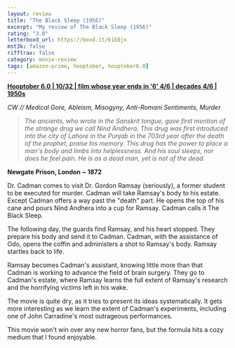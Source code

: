```yaml
---
layout: review
title: "The Black Sleep (1956)"
excerpt: "My review of The Black Sleep (1956)"
rating: "3.0"
letterboxd_url: https://boxd.it/61E8jx
mst3k: false
rifftrax: false
category: movie-review
tags: [amazon-prime, hooptober, hooptober6.0]
---
```


<b><a href="https://boxd.it/pPVYg/detail" title="Hooptober 6.0 | 10/32 | film whose year ends in '6' 4/6 | decades 4/6 | 1950s" target="_blank" rel="noopener">Hooptober 6.0 | 10/32 | film whose year ends in '6' 4/6 | decades 4/6 | 1950s</a></b>

<i>CW // Medical Gore, Ableism, Misogyny, Anti-Romani Sentiments, Murder</i>

<blockquote><i>The ancients, who wrote in the Sanskrit tongue, gave first mention of the strange drug we call Nind Andhera. This drug was first introduced into the city of Lahore in the Punjab in the 703rd year after the death of the prophet, praise his memory. This drug has the power to place a man's body and limbs into helplessness. And his soul sleeps, nor does he feel pain. He is as a dead man, yet is not of the dead.</i></blockquote>
<b>Newgate Prison, London ~ 1872</b>

Dr. Cadman comes to visit Dr. Gordon Ramsay (seriously), a former student to be executed for murder. Cadman will take Ramsay's body to his estate. Except Cadman offers a way past the "death" part. He opens the top of his cane and pours Nind Andhera into a cup for Ramsay. Cadman calls it The Black Sleep.

The following day, the guards find Ramsay, and his heart stopped. They prepare his body and send it to Cadman. Cadman, with the assistance of Odo, opens the coffin and administers a shot to Ramsay's body. Ramsay startles back to life.

Ramsay becomes Cadman's assistant, knowing little more than that Cadman is working to advance the field of brain surgery. They go to Cadman's estate, where Ramsay learns the full extent of Ramsay's research and the horrifying victims left in his wake.

The movie is quite dry, as it tries to present its ideas systematically. It gets more interesting as we learn the extent of Cadman's experiments, including one of John Carradine's most outrageous performances.

This movie won't win over any new horror fans, but the formula hits a cozy medium that I found enjoyable.
